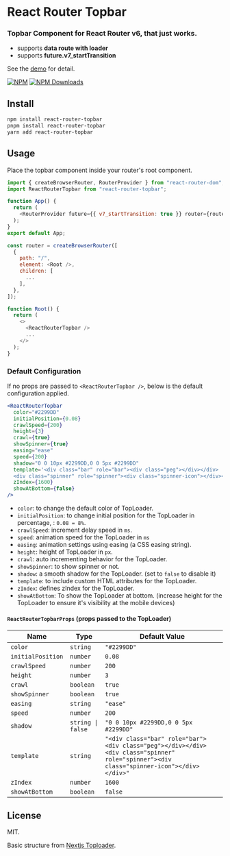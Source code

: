 # React Router Topbar

### Topbar Component for React Router v6, that just works.

- supports **data route with loader**
- supports **future.v7_startTransition**

See the [demo](https://react-router-topbar.vercel.app/) for detail.

[![NPM](https://img.shields.io/badge/NPM-%23CB3837.svg?style=for-the-badge&logo=npm&logoColor=white)](https://www.npmjs.com/package/react-router-topbar)
[![NPM Downloads](https://img.shields.io/npm/dm/react-router-topbar?&style=flat-square)](https://www.npmjs.com/package/react-router-topbar)

## Install

```bash
npm install react-router-topbar
pnpm install react-router-topbar
yarn add react-router-topbar
```

## Usage

Place the topbar component inside your router's root component.

```js
import { createBrowserRouter, RouterProvider } from "react-router-dom";
import ReactRouterTopbar from "react-router-topbar";

function App() {
  return (
    <RouterProvider future={{ v7_startTransition: true }} router={router} />
  );
}
export default App;

const router = createBrowserRouter([
  {
    path: "/",
    element: <Root />,
    children: [
      ...
    ],
  },
]);

function Root() {
  return (
    <>
      <ReactRouterTopbar />
      ...
    </>
  );
}
```

### Default Configuration

If no props are passed to `<ReactRouterTopbar />`, below is the default configuration applied.

```jsx
<ReactRouterTopbar
  color="#2299DD"
  initialPosition={0.08}
  crawlSpeed={200}
  height={3}
  crawl={true}
  showSpinner={true}
  easing="ease"
  speed={200}
  shadow="0 0 10px #2299DD,0 0 5px #2299DD"
  template='<div class="bar" role="bar"><div class="peg"></div></div> 
  <div class="spinner" role="spinner"><div class="spinner-icon"></div></div>'
  zIndex={1600}
  showAtBottom={false}
/>
```

- `color`: to change the default color of TopLoader.
- `initialPosition`: to change initial position for the TopLoader in percentage, : `0.08 = 8%`.
- `crawlSpeed`: increment delay speed in `ms`.
- `speed`: animation speed for the TopLoader in `ms`
- `easing`: animation settings using easing (a CSS easing string).
- `height`: height of TopLoader in `px`.
- `crawl`: auto incrementing behavior for the TopLoader.
- `showSpinner`: to show spinner or not.
- `shadow`: a smooth shadow for the TopLoader. (set to `false` to disable it)
- `template`: to include custom HTML attributes for the TopLoader.
- `zIndex`: defines zIndex for the TopLoader.
- `showAtBottom`: To show the TopLoader at bottom. (increase height for the TopLoader to ensure it's visibility at the mobile devices)

#### `ReactRouterTopbarProps` (props passed to the TopLoader)

| **Name**          | **Type**          | **Default Value**                                                                                                                       |
| ----------------- | ----------------- | --------------------------------------------------------------------------------------------------------------------------------------- |
| `color`           | `string`          | `"#2299DD"`                                                                                                                             |
| `initialPosition` | `number`          | `0.08`                                                                                                                                  |
| `crawlSpeed`      | `number`          | `200`                                                                                                                                   |
| `height`          | `number`          | `3`                                                                                                                                     |
| `crawl`           | `boolean`         | `true`                                                                                                                                  |
| `showSpinner`     | `boolean`         | `true`                                                                                                                                  |
| `easing`          | `string`          | `"ease"`                                                                                                                                |
| `speed`           | `number`          | `200`                                                                                                                                   |
| `shadow`          | `string \| false` | `"0 0 10px #2299DD,0 0 5px #2299DD"`                                                                                                    |
| `template`        | `string`          | `"<div class="bar" role="bar"><div class="peg"></div></div><div class="spinner" role="spinner"><div class="spinner-icon"></div></div>"` |
| `zIndex`          | `number`          | `1600`                                                                                                                                  |
| `showAtBottom`    | `boolean`         | `false`                                                                                                                                 |

## License

MIT.

Basic structure from [Nextjs Toploader](https://github.com/TheSGJ/nextjs-toploader).
